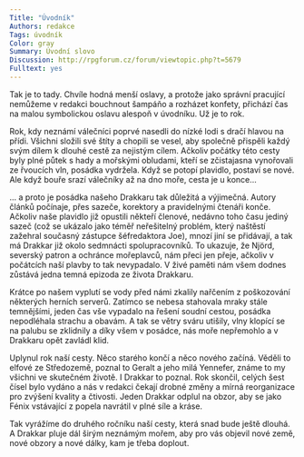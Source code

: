 ```yaml
---
Title: "Úvodník"
Authors: redakce
Tags: úvodník
Color: gray
Summary: Úvodní slovo
Discussion: http://rpgforum.cz/forum/viewtopic.php?t=5679
Fulltext: yes
---
```

Tak je to tady. Chvíle hodná menší oslavy, a protože jako správní pracující nemůžeme v redakci bouchnout šampáňo a rozházet konfety, přichází čas na malou symbolickou oslavu alespoň v úvodníku. Už je to rok.

Rok, kdy neznámí válečníci poprvé nasedli do nízké lodi s dračí hlavou na přídi. Všichni složili své štíty a chopili se vesel, aby společně přispěli každý svým dílem k dlouhé cestě za nejistým cílem. Ačkoliv počátky této cesty byly plné půtek s hady a mořskými obludami, kteří se zčistajasna vynořovali ze řvoucích vln, posádka vydržela. Když se potopí plavidlo, postaví se nové. Ale když bouře srazí válečníky až na dno moře, cesta je u konce...

... a proto je posádka našeho Drakkaru tak důležitá a výjimečná. Autory článků počínaje, přes sazeče, korektory a pravidelnými čtenáři konče. Ačkoliv naše plavidlo již opustili někteří členové, nedávno toho času jediný sazeč (což se ukázalo jako téměř neřešitelný problém, který naštěstí zažehral současný zástupce šéfredaktora Joe), mnozí jiní se přidávají, a tak má Drakkar již okolo sedmnácti spolupracovníků. To ukazuje, že Njörd, severský patron a ochránce mořeplavců, nám přeci jen přeje, ačkoliv v počátcích naší plavby to tak nevypadalo. V živé paměti nám všem dodnes zůstává jedna temná epizoda ze života Drakkaru.

Krátce po našem vyplutí se vody před námi zkalily nařčením z poškozování některých herních serverů. Zatímco se nebesa stahovala mraky stále temnějšími, jeden čas vše vypadalo na řešení soudní cestou, posádka nepodléhala strachu a obavám. A tak se větry sváru utišily, vlny klopící se na palubu se zklidnily a díky všem v posádce, nás moře nepřemohlo a v Drakkaru opět zavládl klid.

Uplynul rok naší cesty. Něco starého končí a něco nového začíná. Věděli to elfové ze Středozemě, poznal to Geralt a jeho milá Yennefer, známe to my všichni ve skutečném životě. I Drakkar to poznal. Rok skončil, celých šest čísel bylo vydáno a nás v redakci čekají drobné změny a mírná reorganizace pro zvýšení kvality a čtivosti. Jeden Drakkar odplul na obzor, aby se jako Fénix vstávající z popela navrátil v plné síle a kráse.

Tak vyrážíme do druhého ročníku naší cesty, která snad bude ještě dlouhá. A Drakkar pluje dál širým neznámým mořem, aby pro vás objevil nové země, nové obzory a nové dálky, kam je třeba doplout.
